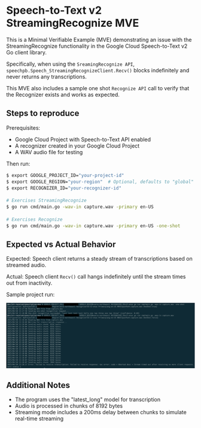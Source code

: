 # Speech-to-Text v2 StreamingRecognize MVE

This is a Minimal Verifiable Example (MVE) demonstrating an issue with the StreamingRecognize functionality in the Google Cloud Speech-to-Text v2 Go client library.

Specifically, when using the `SreamingRecognize API`, `speechpb.Speech_StreamingRecognizeClient.Recv()` blocks indefinitely and never returns any transcriptions.

This MVE also includes a sample one shot `Recognize API` call to verify that the Recognizer exists and works as expected.

## Steps to reproduce

Prerequisites:

- Google Cloud Project with Speech-to-Text API enabled
- A recognizer created in your Google Cloud Project
- A WAV audio file for testing

Then run:

```bash
$ export GOOGLE_PROJECT_ID="your-project-id"
$ export GOOGLE_REGION="your-region"  # Optional, defaults to "global"
$ export RECOGNIZER_ID="your-recognizer-id"

# Exercises StreamingRecognize
$ go run cmd/main.go -wav-in capture.wav -primary en-US

# Exercises Recognize
$ go run cmd/main.go -wav-in capture.wav -primary en-US -one-shot
```


## Expected vs Actual Behavior

Expected: Speech client returns a steady stream of transcriptions based on streamed audio.

Actual: Speech client `Recv()` call hangs indefinitely until the stream times out from inactivity.

Sample project run:

![Sample output showing streaming transcription](sample-evocation.png)


## Additional Notes

- The program uses the "latest_long" model for transcription
- Audio is processed in chunks of 8192 bytes
- Streaming mode includes a 200ms delay between chunks to simulate real-time streaming 
